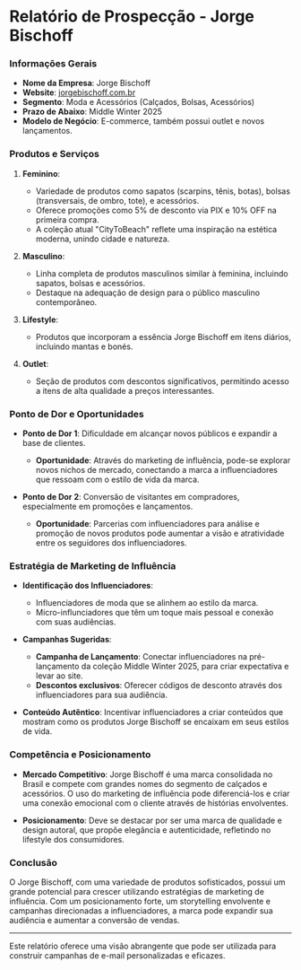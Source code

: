 # Relatório de Prospecção - Jorge Bischoff

### Informações Gerais
- **Nome da Empresa**: Jorge Bischoff
- **Website**: [jorgebischoff.com.br](http://www.jorgebischoff.com.br)
- **Segmento**: Moda e Acessórios (Calçados, Bolsas, Acessórios)
- **Prazo de Abaixo**: Middle Winter 2025
- **Modelo de Negócio**: E-commerce, também possui outlet e novos lançamentos.

### Produtos e Serviços
1. **Feminino**:
   - Variedade de produtos como sapatos (scarpins, tênis, botas), bolsas (transversais, de ombro, tote), e acessórios.
   - Oferece promoções como 5% de desconto via PIX e 10% OFF na primeira compra.
   - A coleção atual "CityToBeach" reflete uma inspiração na estética moderna, unindo cidade e natureza.

2. **Masculino**:
   - Linha completa de produtos masculinos similar à feminina, incluindo sapatos, bolsas e acessórios.
   - Destaque na adequação de design para o público masculino contemporâneo.

3. **Lifestyle**:
   - Produtos que incorporam a essência Jorge Bischoff em itens diários, incluindo mantas e bonés.

4. **Outlet**:
   - Seção de produtos com descontos significativos, permitindo acesso a itens de alta qualidade a preços interessantes.

### Ponto de Dor e Oportunidades
- **Ponto de Dor 1**: Dificuldade em alcançar novos públicos e expandir a base de clientes.
    - **Oportunidade**: Através do marketing de influência, pode-se explorar novos nichos de mercado, conectando a marca a influenciadores que ressoam com o estilo de vida da marca.
  
- **Ponto de Dor 2**: Conversão de visitantes em compradores, especialmente em promoções e lançamentos.
    - **Oportunidade**: Parcerias com influenciadores para análise e promoção de novos produtos pode aumentar a visão e atratividade entre os seguidores dos influenciadores.

### Estratégia de Marketing de Influência
- **Identificação dos Influenciadores**:
  - Influenciadores de moda que se alinhem ao estilo da marca.
  - Micro-influnciadores que têm um toque mais pessoal e conexão com suas audiências.

- **Campanhas Sugeridas**:
  - **Campanha de Lançamento**: Conectar influenciadores na pré-lançamento da coleção Middle Winter 2025, para criar expectativa e levar ao site.
  - **Descontos exclusivos**: Oferecer códigos de desconto através dos influenciadores para sua audiência.
  
- **Conteúdo Autêntico**: Incentivar influenciadores a criar conteúdos que mostram como os produtos Jorge Bischoff se encaixam em seus estilos de vida.

### Competência e Posicionamento
- **Mercado Competitivo**: Jorge Bischoff é uma marca consolidada no Brasil e compete com grandes nomes do segmento de calçados e acessórios. O uso do marketing de influência pode diferenciá-los e criar uma conexão emocional com o cliente através de histórias envolventes.

- **Posicionamento**: Deve se destacar por ser uma marca de qualidade e design autoral, que propõe elegância e autenticidade, refletindo no lifestyle dos consumidores.

### Conclusão
O Jorge Bischoff, com uma variedade de produtos sofisticados, possui um grande potencial para crescer utilizando estratégias de marketing de influência. Com um posicionamento forte, um storytelling envolvente e campanhas direcionadas a influenciadores, a marca pode expandir sua audiência e aumentar a conversão de vendas. 

--- 

Este relatório oferece uma visão abrangente que pode ser utilizada para construir campanhas de e-mail personalizadas e eficazes.